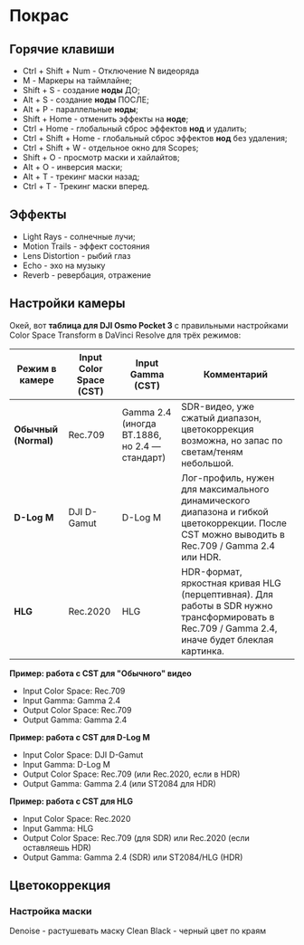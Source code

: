 # Покрас
## Горячие клавиши
* Ctrl + Shift + Num - Отключение N видеоряда
* M - Маркеры на таймлайне;
* Shift + S - создание **ноды** ДО;
* Alt + S - создание **ноды** ПОСЛЕ;
* Alt + P - параллельные **ноды**;
* Shift + Home - отменить эффекты на **ноде**;
* Ctrl + Home - глобальный сброс эффектов **нод** и удалить;
* Ctrl + Shift + Home - глобальный сброс эффектов **нод** без удаления;
* Ctrl + Shift + W - отдельное окно для Scopes;
* Shift + O - просмотр маски и хайлайтов;
* Alt + O - инверсия маски;
* Alt + T - трекинг маски назад;
* Ctrl + T - Трекинг маски вперед.

## Эффекты 
* Light Rays - солнечные лучи;
* Motion Trails - эффект состояния
* Lens Distortion - рыбий глаз
* Echo - эхо на музыку 
* Reverb - ревербация, отражение 
## Настройки камеры
Окей, вот **таблица для DJI Osmo Pocket 3** с правильными настройками Color Space Transform в DaVinci Resolve для трёх режимов:

|Режим в камере|Input Color Space (CST)|Input Gamma (CST)|Комментарий|
|---|---|---|---|
|**Обычный (Normal)**|Rec.709|Gamma 2.4 (иногда BT.1886, но 2.4 — стандарт)|SDR-видео, уже сжатый диапазон, цветокоррекция возможна, но запас по светам/теням небольшой.|
|**D-Log M**|DJI D-Gamut|D-Log M|Лог-профиль, нужен для максимального динамического диапазона и гибкой цветокоррекции. После CST можно выводить в Rec.709 / Gamma 2.4 или HDR.|
|**HLG**|Rec.2020|HLG|HDR-формат, яркостная кривая HLG (перцептивная). Для работы в SDR нужно трансформировать в Rec.709 / Gamma 2.4, иначе будет блеклая картинка.|

**Пример: работа с CST для "Обычного" видео**
- Input Color Space: Rec.709
- Input Gamma: Gamma 2.4
- Output Color Space: Rec.709
- Output Gamma: Gamma 2.4

**Пример: работа с CST для D-Log M**
- Input Color Space: DJI D-Gamut
- Input Gamma: D-Log M
- Output Color Space: Rec.709 (или Rec.2020, если в HDR)
- Output Gamma: Gamma 2.4 (или ST2084 для HDR)

**Пример: работа с CST для HLG**
- Input Color Space: Rec.2020
- Input Gamma: HLG
- Output Color Space: Rec.709 (для SDR) или Rec.2020 (если оставляешь HDR)
- Output Gamma: Gamma 2.4 (SDR) или ST2084/HLG (HDR)



## Цветокоррекция 

### Настройка маски
Denoise - растушевать маску
Clean Black - черный цвет по краям

